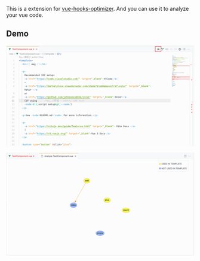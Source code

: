 This is a extension for [vue-hooks-optimizer](https://github.com/zcf0508/vue-hook-optimizer). And you can use it to analyze your vue code.

## Demo

![demo1](./images/demo1.png)

![demo2](./images/demo2.png)